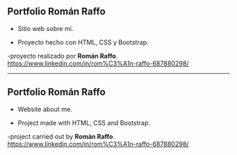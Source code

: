 ## Portfolio Román Raffo

- Sitio web sobre mi.

- Proyecto hecho con HTML, CSS y Bootstrap.

-proyecto realizado por **Román Raffo**.
https://www.linkedin.com/in/rom%C3%A1n-raffo-687880298/

---------------------------------------------------------------------------------------------------------------------------------------------------------------------------------------------

## Portfolio Román Raffo

- Website about me.

- Project made with HTML, CSS and Bootstrap. 

-project carried out by **Román Raffo**. 
https://www.linkedin.com/in/rom%C3%A1n-raffo-687880298/

